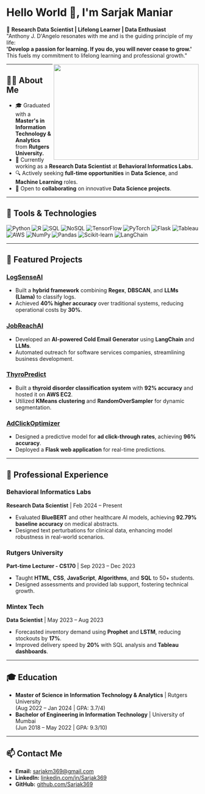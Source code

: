 # **Hello World 👋, I'm Sarjak Maniar**

🌟 **Research Data Scientist | Lifelong Learner | Data Enthusiast**  
"Anthony J. D'Angelo resonates with me and is the guiding principle of my life:  
**'Develop a passion for learning. If you do, you will never cease to grow.'**  
This fuels my commitment to lifelong learning and professional growth."


<img align="right" width="380" height="250" src="https://user-images.githubusercontent.com/56110199/220014646-a1a14738-6782-42c3-8c60-e4a62c478ec4.gif">



---

## **👨‍💻 About Me**

- 🎓 Graduated with a **Master's in Information Technology & Analytics** from **Rutgers University.**  
- 💼 Currently working as a **Research Data Scientist** at **Behavioral Informatics Labs.**
- 🔍 Actively seeking **full-time opportunities** in **Data Science**, and **Machine Learning** roles.  
- 🤝 Open to **collaborating** on innovative **Data Science projects**.

---

## **🔧 Tools & Technologies**
<div>
<img src="https://img.shields.io/badge/Python-%233776AB?style=for-the-badge&logo=python&logoColor=white" alt="Python"/> 
<img src="https://img.shields.io/badge/R-%23276DC3?style=for-the-badge&logo=r&logoColor=white" alt="R"/>
<img src="https://img.shields.io/badge/SQL-%234169E1?style=for-the-badge&logo=postgresql&logoColor=white" alt="SQL"/>
<img src="https://img.shields.io/badge/NoSQL-%23F47B20?style=for-the-badge&logo=mongodb&logoColor=white" alt="NoSQL"/>
<img src="https://img.shields.io/badge/TensorFlow-%23FF6F00?style=for-the-badge&logo=tensorflow&logoColor=white" alt="TensorFlow"/>
<img src="https://img.shields.io/badge/PyTorch-%23EE4C2C?style=for-the-badge&logo=pytorch&logoColor=white" alt="PyTorch"/>
<img src="https://img.shields.io/badge/Flask-%23000?style=for-the-badge&logo=flask&logoColor=white" alt="Flask"/>
<img src="https://img.shields.io/badge/Tableau-%23E97627?style=for-the-badge&logo=tableau&logoColor=white" alt="Tableau"/>
<img src="https://img.shields.io/badge/AWS-%23FF9900?style=for-the-badge&logo=amazon-aws&logoColor=white" alt="AWS"/>
<img src="https://img.shields.io/badge/NumPy-%23013243?style=for-the-badge&logo=numpy&logoColor=white" alt="NumPy"/>
<img src="https://img.shields.io/badge/Pandas-%23150458?style=for-the-badge&logo=pandas&logoColor=white" alt="Pandas"/>
<img src="https://img.shields.io/badge/Scikit_Learn-%23F7931E?style=for-the-badge&logo=scikit-learn&logoColor=white" alt="Scikit-learn"/>
<img src="https://img.shields.io/badge/LangChain-%23F3722C?style=for-the-badge" alt="LangChain"/>
</div>

---

## **📂 Featured Projects**

### **[LogSenseAI](https://github.com/Sarjak369/LogSenseAI)**
- Built a **hybrid framework** combining **Regex**, **DBSCAN**, and **LLMs (Llama)** to classify logs.
- Achieved **40% higher accuracy** over traditional systems, reducing operational costs by **30%**.

### **[JobReachAI](https://github.com/Sarjak369/JobReachAI)**
- Developed an **AI-powered Cold Email Generator** using **LangChain** and **LLMs**.
- Automated outreach for software services companies, streamlining business development.

### **[ThyroPredict](https://github.com/Sarjak369/ThyroPredict)**
- Built a **thyroid disorder classification system** with **92% accuracy** and hosted it on **AWS EC2**.
- Utilized **KMeans clustering** and **RandomOverSampler** for dynamic segmentation.

### **[AdClickOptimizer](https://github.com/Sarjak369/AdClickOptimizer)**
- Designed a predictive model for **ad click-through rates**, achieving **96% accuracy**.
- Deployed a **Flask web application** for real-time predictions.

---

## **💼 Professional Experience**

### **Behavioral Informatics Labs**  
**Research Data Scientist** | Feb 2024 – Present  
- Evaluated **BlueBERT** and other healthcare AI models, achieving **92.79% baseline accuracy** on medical abstracts.  
- Designed text perturbations for clinical data, enhancing model robustness in real-world scenarios.

### **Rutgers University**  
**Part-time Lecturer - CS170** | Sep 2023 – Dec 2023  
- Taught **HTML**, **CSS**, **JavaScript**, **Algorithms**, and **SQL** to 50+ students.  
- Designed assessments and provided lab support, fostering technical growth.

### **Mintex Tech**  
**Data Scientist** | May 2023 – Aug 2023  
- Forecasted inventory demand using **Prophet** and **LSTM**, reducing stockouts by **17%**.  
- Improved delivery speed by **20%** with SQL analysis and **Tableau dashboards**.

---

## **🎓 Education**
- **Master of Science in Information Technology & Analytics** | Rutgers University  
  (Aug 2022 – Jan 2024 | GPA: 3.7/4)
- **Bachelor of Engineering in Information Technology** | University of Mumbai  
  (Jun 2018 – May 2022 | GPA: 9.3/10)

---

## **📫 Contact Me**
- **Email:** [sarjakm369@gmail.com](mailto:sarjakm369@gmail.com)  
- **LinkedIn:** [linkedin.com/in/Sarjak369](https://linkedin.com/in/Sarjak369)  
- **GitHub:** [github.com/Sarjak369](https://github.com/Sarjak369)  

 

